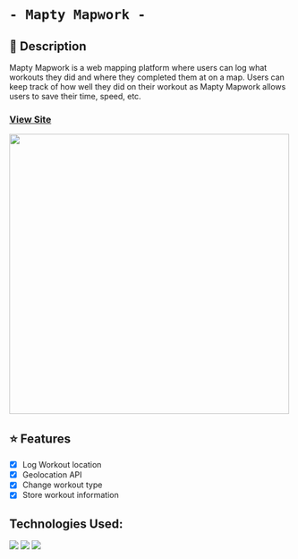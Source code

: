 # `- Mapty Mapwork -`

## 📕 Description
Mapty Mapwork is a web mapping platform where users can log what workouts they did and where they completed them at on a map. Users can keep track of how well they did on their workout as Mapty Mapwork allows users to save their time, speed, etc.

### <a href="https://christian-browne.github.io/mapwork/" target = "_blank">View Site</a>
<img src="https://user-images.githubusercontent.com/66934782/169764105-c3c51e82-fc11-4ce9-b721-907a63d75dc4.png" style="width:500px;">

## ⭐ Features
- [x] Log Workout location
- [x] Geolocation API
- [x] Change workout type
- [x] Store workout information

## Technologies Used:
<img src="https://img.shields.io/badge/HTML5-E34F26?style=for-the-badge&logo=html5&logoColor=white" />  <img src="https://img.shields.io/badge/CSS3-1572B6?style=for-the-badge&logo=css3&logoColor=white" />  <img src="https://img.shields.io/badge/JavaScript-F7DF1E?style=for-the-badge&logo=javascript&logoColor=black" />
